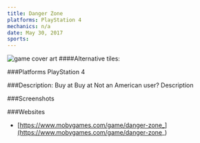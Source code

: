 ```yaml
---
title: Danger Zone
platforms: PlayStation 4
mechanics: n/a
date: May 30, 2017  
sports: 
---
```

![game cover art](https://www.mobygames.com/images/covers/s/406538-danger-zone-playstation-4-front-cover.jpg "Logo")
####Alternative tiles:

###Platforms
PlayStation 4

###Description: Buy at 
 Buy at 
Not an American user?
Description

###Screenshots

###Websites
* [https://www.mobygames.com/game/danger-zone_](https://www.mobygames.com/game/danger-zone_)